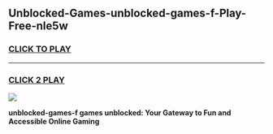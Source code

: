 
## Unblocked-Games-unblocked-games-f-Play-Free-nle5w
<h3>
<a href="https://premium76.site?title=unblocked-games-f&ref=23A">CLICK TO PLAY</a></h3>
<hr>

<h3>
<a href="https://premium76.site?title=unblocked-games-f&ref=23A">CLICK 2 PLAY</a>
  
</h3>

<a href="https://premium76.site?title=unblocked-games-f&ref=23A"><img src="https://clearcache.store/games.png"></a>


**unblocked-games-f games unblocked: Your Gateway to Fun and Accessible Online Gaming**
